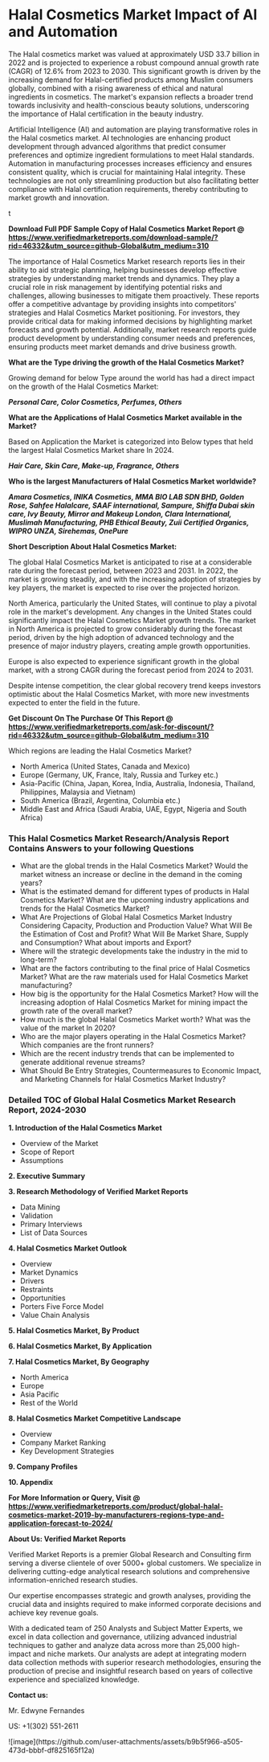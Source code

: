 <h1>Halal Cosmetics Market Impact of AI and Automation</h1><p>The Halal cosmetics market was valued at approximately USD 33.7 billion in 2022 and is projected to experience a robust compound annual growth rate (CAGR) of 12.6% from 2023 to 2030. This significant growth is driven by the increasing demand for Halal-certified products among Muslim consumers globally, combined with a rising awareness of ethical and natural ingredients in cosmetics. The market's expansion reflects a broader trend towards inclusivity and health-conscious beauty solutions, underscoring the importance of Halal certification in the beauty industry.</p><p>Artificial Intelligence (AI) and automation are playing transformative roles in the Halal cosmetics market. AI technologies are enhancing product development through advanced algorithms that predict consumer preferences and optimize ingredient formulations to meet Halal standards. Automation in manufacturing processes increases efficiency and ensures consistent quality, which is crucial for maintaining Halal integrity. These technologies are not only streamlining production but also facilitating better compliance with Halal certification requirements, thereby contributing to market growth and innovation.</p>t</p><p id="" class=""><strong>Download Full PDF Sample Copy of Halal Cosmetics Market Report @ <a href="https://www.verifiedmarketreports.com/download-sample/?rid=46332&utm_source=github-Global&utm_medium=310" target="_blank">https://www.verifiedmarketreports.com/download-sample/?rid=46332&utm_source=github-Global&utm_medium=310</a></strong></p><p>The importance of&nbsp;Halal Cosmetics Market research reports lies in their ability to aid strategic planning, helping businesses develop effective strategies by understanding market trends and dynamics. They play a crucial role in risk management by identifying potential risks and challenges, allowing businesses to mitigate them proactively. These reports offer a competitive advantage by providing insights into competitors' strategies and Halal Cosmetics Market positioning. For investors, they provide critical data for making informed decisions by highlighting market forecasts and growth potential. Additionally, market research reports guide product development by understanding consumer needs and preferences, ensuring products meet market demands and drive business growth.</p><p><strong>What are the&nbsp;Type driving the growth of the Halal Cosmetics Market?</strong></p><p id="" class="">Growing demand for below Type around the world has had a direct impact on the growth of the Halal Cosmetics Market:</p><em><strong>Personal Care, Color Cosmetics, Perfumes, Others</strong></em></p><strong>What are the&nbsp;Applications&nbsp;of Halal Cosmetics Market available in the Market?</strong></p><p id="" class="">Based on Application the Market is categorized into Below types that held the largest Halal Cosmetics Market share In 2024.</p><em><strong>Hair Care, Skin Care, Make-up, Fragrance, Others</strong></em></p><strong>Who is the largest Manufacturers of Halal Cosmetics Market worldwide?</strong></p><p><em><strong>Amara Cosmetics, INIKA Cosmetics, MMA BIO LAB SDN BHD, Golden Rose, Sahfee Halalcare, SAAF international, Sampure, Shiffa Dubai skin care, Ivy Beauty, Mirror and Makeup London, Clara International, Muslimah Manufacturing, PHB Ethical Beauty, Zuii Certified Organics, WIPRO UNZA, Sirehemas, OnePure</strong></em></p><p id="" class=""><strong>Short Description About Halal Cosmetics Market:</strong></p><p>The global Halal Cosmetics Market is anticipated to rise at a considerable rate during the forecast period, between 2023 and 2031. In 2022, the market is growing steadily, and with the increasing adoption of strategies by key players, the market is expected to rise over the projected horizon.</p><p>North America, particularly the United States, will continue to play a pivotal role in the market's development. Any changes in the United States could significantly impact the Halal Cosmetics Market growth trends. The market in North America is projected to grow considerably during the forecast period, driven by the high adoption of advanced technology and the presence of major industry players, creating ample growth opportunities.</p><p>Europe is also expected to experience significant growth in the global market, with a strong CAGR during the forecast period from 2024 to 2031.</p><p>Despite intense competition, the clear global recovery trend keeps investors optimistic about the Halal Cosmetics Market, with more new investments expected to enter the field in the future.</p><p id="" class=""><strong>Get Discount On The Purchase Of This Report @ <a href="https://www.verifiedmarketreports.com/ask-for-discount/?rid=46332&utm_source=github-Global&utm_medium=310" target="_blank">https://www.verifiedmarketreports.com/ask-for-discount/?rid=46332&utm_source=github-Global&utm_medium=310</a></strong></p>Which regions are leading the Halal Cosmetics Market?</p><ul><li>North America (United States, Canada and Mexico)</li><li>Europe (Germany, UK, France, Italy, Russia and Turkey etc.)</li><li>Asia-Pacific (China, Japan, Korea, India, Australia, Indonesia, Thailand, Philippines, Malaysia and Vietnam)</li><li>South America (Brazil, Argentina, Columbia etc.)</li><li>Middle East and Africa (Saudi Arabia, UAE, Egypt, Nigeria and South Africa)</li></ul><h3 id="" class="">This Halal Cosmetics Market Research/Analysis Report Contains Answers to your following Questions</h3><ul><li>What are the global trends in the Halal Cosmetics Market? Would the market witness an increase or decline in the demand in the coming years?</li><li>What is the estimated demand for different types of products in Halal Cosmetics Market? What are the upcoming industry applications and trends for the Halal Cosmetics Market?</li><li>What Are Projections of Global Halal Cosmetics Market Industry Considering Capacity, Production and Production Value? What Will Be the Estimation of Cost and Profit? What Will Be Market Share, Supply and Consumption? What about imports and Export?</li><li>Where will the strategic developments take the industry in the mid to long-term?</li><li>What are the factors contributing to the final price of Halal Cosmetics Market? What are the raw materials used for Halal Cosmetics Market manufacturing?</li><li>How big is the opportunity for the Halal Cosmetics Market? How will the increasing adoption of Halal Cosmetics Market for mining impact the growth rate of the overall market?</li><li>How much is the global Halal Cosmetics Market worth? What was the value of the market In 2020?</li><li>Who are the major players operating in the Halal Cosmetics Market? Which companies are the front runners?</li><li>Which are the recent industry trends that can be implemented to generate additional revenue streams?</li><li>What Should Be Entry Strategies, Countermeasures to Economic Impact, and Marketing Channels for Halal Cosmetics Market Industry?</li></ul><h3 id="" class="">Detailed TOC of Global Halal Cosmetics Market Research Report, 2024-2030</h3><p id="" class=""><strong>1. Introduction of the Halal Cosmetics Market</strong></p><ul><li>Overview of the Market</li><li>Scope of Report</li><li>Assumptions</li></ul><p id="" class=""><strong>2. Executive Summary</strong></p><p id="" class=""><strong>3. Research Methodology of Verified Market Reports</strong></p><ul><li>Data Mining</li><li>Validation</li><li>Primary Interviews</li><li>List of Data Sources</li></ul><p id="" class=""><strong>4. Halal Cosmetics Market Outlook</strong></p><ul><li>Overview</li><li>Market Dynamics</li><li>Drivers</li><li>Restraints</li><li>Opportunities</li><li>Porters Five Force Model</li><li>Value Chain Analysis</li></ul><p id="" class=""><strong>5. Halal Cosmetics Market, By Product</strong></p><p id="" class=""><strong>6. Halal Cosmetics Market, By Application</strong></p><p id="" class=""><strong>7. Halal Cosmetics Market, By Geography</strong></p><ul><li>North America</li><li>Europe</li><li>Asia Pacific</li><li>Rest of the World</li></ul><p id="" class=""><strong>8. Halal Cosmetics Market Competitive Landscape</strong></p><ul><li>Overview</li><li>Company Market Ranking</li><li>Key Development Strategies</li></ul><p id="" class=""><strong>9. Company Profiles</strong></p><p id="" class=""><strong>10. Appendix</strong></p><p id="" class=""><strong>For More Information or Query, Visit @ <a href="https://www.verifiedmarketreports.com/product/global-halal-cosmetics-market-2019-by-manufacturers-regions-type-and-application-forecast-to-2024/" target="_blank">https://www.verifiedmarketreports.com/product/global-halal-cosmetics-market-2019-by-manufacturers-regions-type-and-application-forecast-to-2024/</a></strong></p><p id="" class=""><strong>About Us: Verified Market Reports</strong></p><p id="" class="">Verified Market Reports is a premier Global Research and Consulting firm serving a diverse clientele of over 5000+ global customers. We specialize in delivering cutting-edge analytical research solutions and comprehensive information-enriched research studies.</p><p id="" class="">Our expertise encompasses strategic and growth analyses, providing the crucial data and insights required to make informed corporate decisions and achieve key revenue goals.</p><p id="" class="">With a dedicated team of 250 Analysts and Subject Matter Experts, we excel in data collection and governance, utilizing advanced industrial techniques to gather and analyze data across more than 25,000 high-impact and niche markets. Our analysts are adept at integrating modern data collection methods with superior research methodologies, ensuring the production of precise and insightful research based on years of collective experience and specialized knowledge.</p><p id="" class=""><strong>Contact us:</strong></p><p id="" class="">Mr. Edwyne Fernandes</p><p id="" class="">US: +1(302) 551-2611</p>
![image](https://github.com/user-attachments/assets/b9b5f966-a505-473d-bbbf-df825165f12a)
